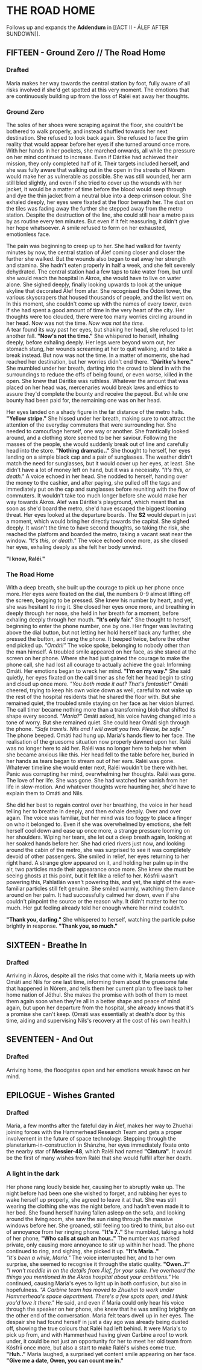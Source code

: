 # THE ROAD HOME
Follows up and expands the **Addendum** in [[ACT II - ÁLEF AFTER SUNDOWN]].
## FIFTEEN - Ground Zero // The Road Home
### Drafted
Maria makes her way towards the central station by foot, fully aware of all risks involved if she'd get spotted at this very moment. The emotions that are continuously building up from the loss of Raléi eat away her thoughts.
### Ground Zero
The soles of her shoes were scraping against the floor, she couldn't be bothered to walk properly, and instead shuffled towards her next destination. She refused to look back again. She refused to face the grim reality that would appear before her eyes if she turned around once more. With her hands in her pockets, she marched onwards, all while the pressure on her mind continued to increase. Even if Dáritke had achieved their mission, they only completed half of it. Their targets included herself, and she was fully aware that walking out in the open in the streets of Nórem would make her as vulnerable as possible. She was still wounded, her arm still bled slightly, and even if she tried to cover up the wounds with her jacket, it would be a matter of time before the blood would seep through and dye the thin jacket from a neutral blue into a deep crimson colour. She exhaled deeply, her eyes were fixated at the floor beneath her. The dust on the tiles was fading away the further she stepped away from the metro station. Despite the destruction of the line, she could still hear a metro pass by as routine every ten minutes. But even if it felt reassuring, it didn't give her hope whatsoever. A smile refused to form on her exhausted, emotionless face. 

The pain was beginning to creep up to her. She had walked for twenty minutes by now, the central station of Álef coming closer and closer the further she walked. But the wounds also began to eat away her strength and stamina. She hadn't eaten properly in half a week, and she felt severely dehydrated. The central station had a few taps to take water from, but until she would reach the hospital in Ákros, she would have to live on water alone. She sighed deeply, finally looking upwards to look at the unique skyline that decorated Álef from afar. She recognised the Ódóni tower, the various skyscrapers that housed thousands of people, and the list went on. In this moment, she couldn't come up with the names of every tower, even if she had spent a good amount of time in the very heart of the city. Her thoughts were too clouded, there were too many worries circling around in her head. Now was not the time. *Now was not the time.* \
A tear found its way past her eyes, but shaking her head, she refused to let another fall. **"Now's not the time."** She whispered to herself, inhaling deeply, before exhaling deeply. Her legs were beyond worn out, her stomach stung, her wounds screaming at her to quit walking, and to take a break instead. But now was not the time. In a matter of moments, she had reached her destination, but her worries didn't end there. **"Dáritke's here."** She mumbled under her breath, darting into the crowd to blend in with the surroundings to reduce the offs of being found, or even worse, killed in the open. She knew that Dáritke was ruthless. Whatever the amount that was placed on her head was, mercenaries would break laws and ethics to assure they'd complete the bounty and receive the payout. But while one bounty had been paid for, the remaining one was on her head. 

Her eyes landed on a shady figure in the far distance of the metro halls. **"Yellow stripe."** She hissed under her breath, making sure to not attract the attention of the everyday commuters that were surrounding her. She needed to camouflage herself, one way or another. She frantically looked around, and a clothing store seemed to be her saviour. Following the masses of the people, she would suddenly break out of line and carefully head into the store. **"Nothing dramatic.."** She thought to herself, her eyes landing on a simple black cap and a pair of sunglasses. The weather didn't match the need for sunglasses, but it would cover up her eyes, at least. She didn't have a lot of money left on hand, but it was a necessity. *"It's this, or death."* A voice echoed in her head. She nodded to herself, handing over the money to the cashier, and after paying, she pulled off the tags and immediately put on the cap and sunglasses before reuniting with the flow of commuters. It wouldn't take too much longer before she would make her way towards Ákros. Álef was Dáritke's playground, which meant that as soon as she'd board the metro, she'd have escaped the biggest looming threat. Her eyes looked at the departure boards. The **S2** would depart in just a moment, which would bring her directly towards the capital. She sighed deeply. It wasn't the time to have second thoughts, so taking the risk, she reached the platform and boarded the metro, taking a vacant seat near the window. *"It's this, or death."* The voice echoed once more, as she closed her eyes, exhaling deeply as she felt her body unwind.

**"I know, Raléi."**
### The Road Home
With a deep breath, she built up the courage to pick up her phone once more. Her eyes were fixated on the dial, the numbers 0-9 almost lifting off the screen, begging to be pressed. She knew his number by heart, and yet, she was hesitant to ring it. She closed her eyes once more, and breathing in deeply through her nose, she held in her breath for a moment, before exhaling deeply through her mouth. **"It's only fair."** She thought to herself, beginning to enter the phone number, one by one. Her finger was levitating above the dial button, but not letting her hold herself back any further, she pressed the button, and rang the phone. It beeped twice, before the other end picked up. *"Omáti!"* The voice spoke, belonging to nobody other than the man himself. A troubled smile appeared on her face, as she stared at the screen on her phone. Where she had just gained the courage to make the phone call, she had lost all courage to actually achieve the goal: Informing Omáti. Her emotions began to wreck her mind. **"I'm on my way."** She said quietly, her eyes fixated on the call timer as she felt her head begin to sting and cloud up once more. *"You both made it out? That's fantastic!"* Omáti cheered, trying to keep his own voice down as well, careful to not wake up the rest of the hospital residents that he shared the floor with. But she remained quiet, the troubled smile staying on her face as her vision blurred. The call timer became nothing more than a transforming blob that shifted its shape every second. *"Maria?"* Omáti asked, his voice having changed into a tone of worry. But she remained quiet. She could hear Omáti sigh through the phone. *"Safe travels. Nils and I will await you two. Please, be safe."* \
The phone beeped. Omáti had hung up. Maria's hands flew to her face. The realisation of the gruesome situation now properly dawned upon her. Raléi was no longer here to aid her. Raléi was no longer here to help her when she became anxious like this. Her head fell to the table before her, buried in her hands as tears began to stream out of her ears. Raléi was gone. Whatever timeline she would enter next, Raléi wouldn't be there with her. Panic was corrupting her mind, overwhelming her thoughts. Raléi was gone. The love of her life. She was gone. She had watched her vanish from her life in slow-motion. And whatever thoughts were haunting her, she'd have to explain them to Omáti and Nils. 

She did her best to regain control over her breathing, the voice in her head telling her to breathe in deeply, and then exhale deeply. Over and over again. The voice was familiar, but her mind was too foggy to place a finger on who it belonged to. Even if she was overwhelmed by emotions, she felt herself cool down and ease up once more, a strange pressure looming on her shoulders. Wiping her tears, she let out a deep breath again, looking at her soaked hands before her. She had cried rivers just now, and looking around the cabin of the metro, she was surprised to see it was completely devoid of other passengers. She smiled in relief, her eyes returning to her right hand. A strange glow appeared on it, and holding her palm up in the air, two particles made their appearance once more. She knew she must be seeing ghosts at this point, but it felt like a relief to her. Kósfrii wasn't powering this, Pahlatlán wasn't powering this, and yet, the sight of the ever-familiar particles still felt genuine. She smiled warmly, watching them dance around on her palm. It had successfully calmed her down, even if she couldn't pinpoint the source or the reason why. It didn't matter to her too much. Her gut feeling already told her enough where her mind couldn't. 

**"Thank you, darling."** She whispered to herself, watching the particle pulse brightly in response. **"Thank you, so much."**

## SIXTEEN - Breathe In
### Drafted
Arriving in Ákros, despite all the risks that come with it, Maria meets up with Omáti and Nils for one last time, informing them about the gruesome fate that happened in Nórem, and tells them her current plan to flee back to her home nation of Jóthul. She makes the promise with both of them to meet them again soon when they're all in a better shape and peace of mind again, but upon her departure from the hospital, she already knows that it's a promise she can't keep. (Omáti was essentially at death's door by this time, aiding and supervising Nils's recovery at the cost of his own health.)
## SEVENTEEN - And Out
### Drafted
Arriving home, the floodgates open and her emotions wreak havoc on her mind. 
## EPILOGUE - Wishes Granted
### Drafted
Maria, a few months after the fateful day in Álef, makes her way to Zhuehai joining forces with the Hammerhead Research Team and gets a proper involvement in the future of space technology. Stepping through the planetarium-in-construction in Shánzhe, her eyes immediately fixate onto the nearby star of **Messier-48**, which Raléi had named **"Cintura"**. It would be the first of many wishes from Raléi that she would fulfill after her death.
### A light in the dark
Her phone rang loudly beside her, causing her to abruptly wake up. The night before had been one she wished to forget, and rubbing her eyes to wake herself up properly, she agreed to leave it at that. She was still wearing the clothing she was the night before, and hadn't even made it to her bed. She found herself having fallen asleep on the sofa, and looking around the living room, she saw the sun rising through the massive windows before her. She groaned, still feeling too tired to think, but also out of annoyance from her ringing phone. **"It's 7.."** She mumbled, taking a hold of her phone, **"Who calls at such an hour.."** The number was marked private, only causing more annoyance to stir up within her head. The phone continued to ring, and sighing, she picked it up. **"It's Maria.."** \
*"It's been a while, Maria."* The voice interrupted her, and to her own surprise, she seemed to recognise it through the static quality. **"Owen..?"** \
*"I won't meddle in on the details from Álef, for your sake. I've overheard the things you mentioned in the Ákros hospital about your ambitions."* He continued, causing Maria's eyes to light up in both confusion, but also in hopefulness. *"A Carbine team has moved to Zhuehai to work under Hammerhead's space department. There's a few spots open, and I think you'd love it there."* He said, and even if Maria could only hear his voice through the speaker on her phone, she knew that he was smiling brightly on the other end of the conversation. Maria felt tears dwell up in her eyes. The despair she had found herself in just a day ago was already being dusted off, showing the true colours that Raléi had left behind. It were Maria's to pick up from, and with Hammerhead having given Carbine a roof to work under, it could be not just an opportunity for her to meet her old team from Kósfrii once more, but also a start to make Raléi's wishes come true. **"Huh.."** Maria laughed, a surprised yet content smile appearing on her face. **"Give me a date, Owen, you can count me in."**
